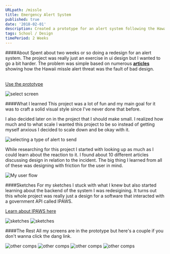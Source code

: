 ```yaml
---
URLpath: /missle
title: Emergency Alert System
published: true
date: '2018-02-01'
description: Created a prototype for an alert system following the Hawaii false alarm
tags: School / Design
timePeriod: 2 Weeks
---
```


####About
Spent about two weeks or so doing a redesign for an alert system. The project was really just an exercise in ui design but I wanted to go a bit harder. The problem was simple based on numerous [__articles__](https://qz.com/1179937/hawaii-missile-alert-blame-terrible-interface-design-for-the-hawaii-debacle/)  showing how the Hawaii missle alert threat was the fault of bad design.

<br/>
<a target="_blank" href="https://www.jacobdfrank.com/assets/misslePrototype/index.html#/screens">Use the prototype</a>


![select screen](https://www.jacobdfrank.com/images/missle/selectScreen.png)


####What I learned
This project was a lot of fun and my main goal for it was to craft a solid visual style since I've never done that before.

I also decided later on in the project that I should make small. I realized how much and to what scale I wanted this project to be so instead of getting myself anxious I decided to scale down and be okay with it.


![selecting a type of alert to send](https://www.jacobdfrank.com/images/missle/redSelect.png)


While researching for this project I started with looking up as much as I could learn about the reaction to it. I found about 10 different articles discussing design in relation to the incident. The big thing I learned from all of these was designing with friction for the user in mind.



![My user flow](https://www.jacobdfrank.com/images/missle/flow-p1v2.png)


####Sketches
For my sketches I stuck with what I knew but also started learning about the backend of the system I was redesigining. It turns out this whole project was really just a design for a software that interacted with a government API called IPAWS.

<a href="https://www.fema.gov/media-library-data/1463674830481-16ed0020684ba8cd263ba88f54a48c95/TemplateEmergencyCommPlans_IPAWS-508_05192016.pdf">Learn about IPAWS here</a>


![sketches](https://www.jacobdfrank.com/images/missle/SketchesV1-5.JPG)
![sketches](https://www.jacobdfrank.com/images/missle/SketchesV1-1.JPG)


####The Rest
All my screens are in the prototype but here's a couple if you don't wanna click the dang link.

![other comps](https://www.jacobdfrank.com/images/missle/map.png)
![other comps](https://www.jacobdfrank.com/images/missle/false.png)
![other comps](https://www.jacobdfrank.com/images/missle/false2.png)
![other comps](https://www.jacobdfrank.com/images/missle/end.png)
